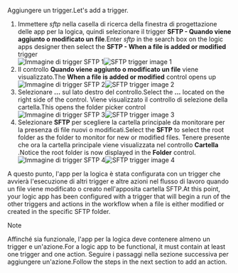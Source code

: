 <span data-ttu-id="db8d6-101">Aggiungere un trigger.</span><span class="sxs-lookup"><span data-stu-id="db8d6-101">Let's add a trigger.</span></span>

1. <span data-ttu-id="db8d6-102">Immettere *sftp* nella casella di ricerca della finestra di progettazione delle app per la logica, quindi selezionare il trigger **SFTP - Quando viene aggiunto o modificato un file**.</span><span class="sxs-lookup"><span data-stu-id="db8d6-102">Enter *sftp* in the search box on the logic apps designer then select the **SFTP - When a file is added or modified**  trigger</span></span>   
   <span data-ttu-id="db8d6-103">![Immagine di trigger SFTP 1](./media/connectors-create-api-sftp/trigger-1.png)</span><span class="sxs-lookup"><span data-stu-id="db8d6-103">![SFTP trigger image 1](./media/connectors-create-api-sftp/trigger-1.png)</span></span>  
2. <span data-ttu-id="db8d6-104">Il controllo **Quando viene aggiunto o modificato un file** viene visualizzato.</span><span class="sxs-lookup"><span data-stu-id="db8d6-104">The **When a file is added or modified** control opens up</span></span>  
   <span data-ttu-id="db8d6-105">![Immagine di trigger SFTP 2](./media/connectors-create-api-sftp/trigger-2.png)</span><span class="sxs-lookup"><span data-stu-id="db8d6-105">![SFTP trigger image 2](./media/connectors-create-api-sftp/trigger-2.png)</span></span>  
3. <span data-ttu-id="db8d6-106">Selezionare **...** sul lato destro del controllo.</span><span class="sxs-lookup"><span data-stu-id="db8d6-106">Select the **...** located on the right side of the control.</span></span> <span data-ttu-id="db8d6-107">Viene visualizzato il controllo di selezione della cartella.</span><span class="sxs-lookup"><span data-stu-id="db8d6-107">This opens the folder picker control</span></span>  
   <span data-ttu-id="db8d6-108">![Immagine di trigger SFTP 3](./media/connectors-create-api-sftp/action-1.png)</span><span class="sxs-lookup"><span data-stu-id="db8d6-108">![SFTP trigger image 3](./media/connectors-create-api-sftp/action-1.png)</span></span>  
4. <span data-ttu-id="db8d6-109">Selezionare **SFTP** per scegliere la cartella principale da monitorare per la presenza di file nuovi o modificati.</span><span class="sxs-lookup"><span data-stu-id="db8d6-109">Select the **SFTP** to select the root folder as the folder to monitor for new or modified files.</span></span> <span data-ttu-id="db8d6-110">Tenere presente che ora la cartella principale viene visualizzata nel controllo **Cartella** .</span><span class="sxs-lookup"><span data-stu-id="db8d6-110">Notice the root folder is now displayed in the **Folder** control.</span></span>  
   <span data-ttu-id="db8d6-111">![Immagine di trigger SFTP 4](./media/connectors-create-api-sftp/action-2.png)</span><span class="sxs-lookup"><span data-stu-id="db8d6-111">![SFTP trigger image 4](./media/connectors-create-api-sftp/action-2.png)</span></span>   

<span data-ttu-id="db8d6-112">A questo punto, l'app per la logica è stata configurata con un trigger che avvierà l'esecuzione di altri trigger e altre azioni nel flusso di lavoro quando un file viene modificato o creato nell'apposita cartella SFTP.</span><span class="sxs-lookup"><span data-stu-id="db8d6-112">At this point, your logic app has been configured with a trigger that will begin a run of the other triggers and actions in the workflow when a file is either modified or created in the specific SFTP folder.</span></span> 

> [!NOTE]
> <span data-ttu-id="db8d6-113">Affinché sia funzionale, l'app per la logica deve contenere almeno un trigger e un'azione.</span><span class="sxs-lookup"><span data-stu-id="db8d6-113">For a logic app to be functional, it must contain at least one trigger and one action.</span></span> <span data-ttu-id="db8d6-114">Seguire i passaggi nella sezione successiva per aggiungere un'azione.</span><span class="sxs-lookup"><span data-stu-id="db8d6-114">Follow the steps in the next section to add an action.</span></span>  
> 
> 

